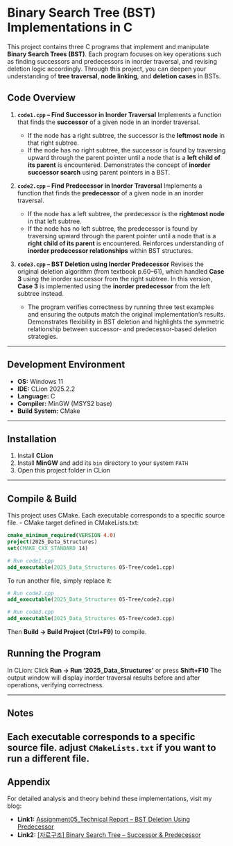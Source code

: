 # Binary Search Tree (BST) Implementations in C

This project contains three C programs that implement and manipulate **Binary Search Trees (BST)**.
Each program focuses on key operations such as finding successors and predecessors in inorder traversal, and revising deletion logic accordingly.
Through this project, you can deepen your understanding of **tree traversal**, **node linking**, and **deletion cases** in BSTs.


## Code Overview

1. **`code1.cpp` – Find Successor in Inorder Traversal**
   Implements a function that finds the **successor** of a given node in an inorder traversal.

   * If the node has a right subtree, the successor is the **leftmost node** in that right subtree.
   * If the node has no right subtree, the successor is found by traversing upward through the parent pointer until a node that is a **left child of its parent** is encountered.
     Demonstrates the concept of **inorder successor search** using parent pointers in a BST.

2. **`code2.cpp` – Find Predecessor in Inorder Traversal**
   Implements a function that finds the **predecessor** of a given node in an inorder traversal.

   * If the node has a left subtree, the predecessor is the **rightmost node** in that left subtree.
   * If the node has no left subtree, the predecessor is found by traversing upward through the parent pointer until a node that is a **right child of its parent** is encountered.
     Reinforces understanding of **inorder predecessor relationships** within BST structures.

3. **`code3.cpp` – BST Deletion using Inorder Predecessor**
   Revises the original deletion algorithm (from textbook p.60–61), which handled **Case 3** using the inorder successor from the right subtree.
   In this version, **Case 3** is implemented using the **inorder predecessor** from the left subtree instead.

   * The program verifies correctness by running three test examples and ensuring the outputs match the original implementation’s results.
     Demonstrates flexibility in BST deletion and highlights the symmetric relationship between successor- and predecessor-based deletion strategies.

---

## Development Environment

* **OS:** Windows 11
* **IDE:** CLion 2025.2.2
* **Language:** C
* **Compiler:** MinGW (MSYS2 base)
* **Build System:** CMake

---

## Installation

1. Install **CLion**
2. Install **MinGW** and add its `bin` directory to your system `PATH`
3. Open this project folder in CLion

---

## Compile & Build

This project uses CMake. Each executable corresponds to a specific source file. - CMake target defined in CMakeLists.txt:

```cmake
cmake_minimum_required(VERSION 4.0)
project(2025_Data_Structures)
set(CMAKE_CXX_STANDARD 14)

# Run code1.cpp
add_executable(2025_Data_Structures 05-Tree/code1.cpp)
```

To run another file, simply replace it:

```cmake
# Run code2.cpp
add_executable(2025_Data_Structures 05-Tree/code2.cpp)
```

```cmake
# Run code3.cpp
add_executable(2025_Data_Structures 05-Tree/code3.cpp)
```

Then **Build → Build Project (Ctrl+F9)** to compile.



## Running the Program

In CLion:
Click **Run → Run ‘2025_Data_Structures’** or press **Shift+F10**
The output window will display inorder traversal results before and after operations, verifying correctness.

---

## Notes

Each executable corresponds to a specific source file. 
adjust `CMakeLists.txt` if you want to run a different file.
---

## Appendix

For detailed analysis and theory behind these implementations, visit my blog:

* **Link1:** [Assignment05_Technical Report – BST Deletion Using Predecessor](https://sihyes.tistory.com/118)
* **Link2:** [[자료구조] Binary Search Tree – Successor & Predecessor](https://sihyes.tistory.com/129)

